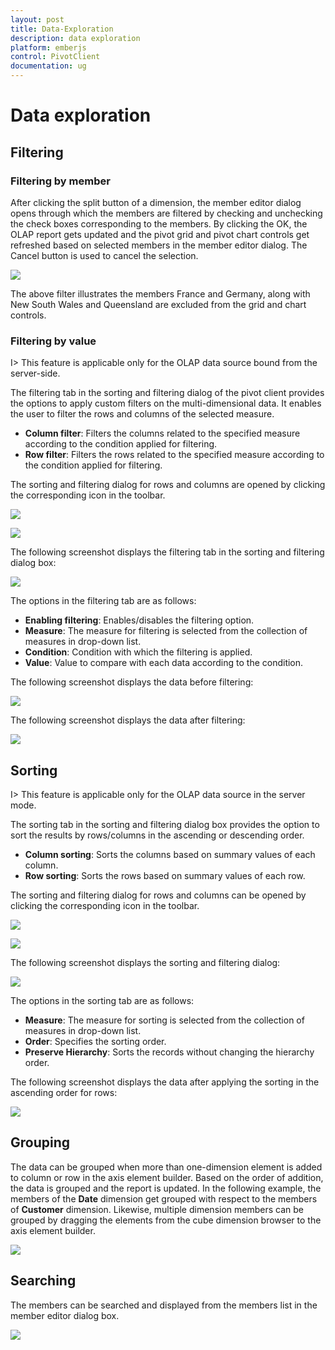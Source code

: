 ```yaml
---
layout: post
title: Data-Exploration
description: data exploration
platform: emberjs
control: PivotClient
documentation: ug
---
```


# Data exploration

## Filtering

### Filtering by member

After clicking the split button of a dimension, the member editor dialog opens through which the members are filtered by checking and unchecking the check boxes corresponding to the members. By clicking the OK, the OLAP report gets updated and the pivot grid and pivot chart controls get refreshed based on selected members in the member editor dialog. The Cancel button is used to cancel the selection.

![](Data-Exploration_images/Filtering-by-member.png) 

The above filter illustrates the members France and Germany, along with New South Wales and Queensland are excluded from the grid and chart controls.

### Filtering by value

I> This feature is applicable only for the OLAP data source bound from the server-side.

The filtering tab in the sorting and filtering dialog of the pivot client provides the options to apply custom filters on the multi-dimensional data. It enables the user to filter the rows and columns of the selected measure.

* **Column filter**: Filters the columns related to the specified measure according to the condition applied for filtering.
* **Row filter**: Filters the rows related to the specified measure according to the condition applied for filtering.

The sorting and filtering dialog for rows and columns are opened by clicking the corresponding icon in the toolbar.

![](Data-Exploration_images/column-sorting-icon.png)

![](Data-Exploration_images/rowsorting.png)

The following screenshot displays the filtering tab in the sorting and filtering dialog box:

![](Data-Exploration_images/Filtering-by-value.png)

The options in the filtering tab are as follows:

* **Enabling filtering**: Enables/disables the filtering option.
* **Measure**: The measure for filtering is selected from the collection of measures in drop-down list.
* **Condition**: Condition with which the filtering is applied.
* **Value**: Value to compare with each data according to the condition.

The following screenshot displays the data before filtering:

![](Data-Exploration_images/beforefilteringbyvalue.png)

The following screenshot displays the data after filtering:

![](Data-Exploration_images/after-filtering-by-value.png)

## Sorting

I> This feature is applicable only for the OLAP data source in the server mode.

The sorting tab in the sorting and filtering dialog box provides the option to sort the results by rows/columns in the ascending or descending order.
  
* **Column sorting**: Sorts the columns based on summary values of each column.
* **Row sorting**: Sorts the rows based on summary values of each row.

The sorting and filtering dialog for rows and columns can be opened by clicking the corresponding icon in the toolbar.

![](Data-Exploration_images/column-sorting-icon.png)  

![](Data-Exploration_images/rowsorting.png)  

The following screenshot displays the sorting and filtering dialog:

![](Data-Exploration_images/sorting-dialog.png)  

The options in the sorting tab are as follows:

* **Measure**: The measure for sorting is selected from the collection of measures in drop-down list.
* **Order**: Specifies the sorting order.
* **Preserve Hierarchy**: Sorts the records without changing the hierarchy order.

The following screenshot displays the data after applying the sorting in the ascending order for rows:

![](Data-Exploration_images/sorting.png)

## Grouping

The data can be grouped when more than one-dimension element is added to column or row in the axis element builder. Based on the order of addition, the data is grouped and the report is updated. In the following example, the members of the **Date** dimension get grouped with respect to the members of **Customer** dimension. Likewise, multiple dimension members can be grouped by dragging the elements from the cube dimension browser to the axis element builder.

![](Data-Exploration_images/grouping.png)

## Searching

The members can be searched and displayed from the members list in the member editor dialog box.

![](Data-Exploration_images/Searching-by-member.png)

